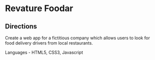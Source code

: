 # Revature Foodar

## Directions
Create a web app for a fictitious company which allows users to look for food delivery drivers from local restaurants. 

Languages - HTML5, CSS3, Javascript
